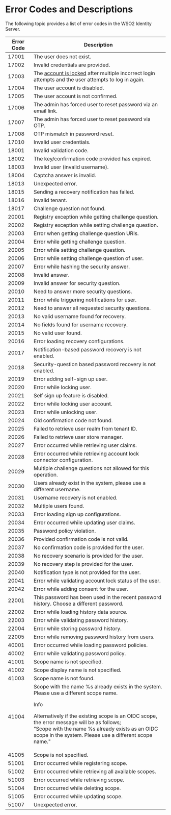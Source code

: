 # Error Codes and Descriptions

The following topic provides a list of error codes in the WSO2 Identity Server. 

| Error Code | Description                                                                                                                                                              |
|------------|--------------------------------------------------------------------------------------------------------------------------------------------------------------------------|
| 17001      | The user does not exist.                                                                                                                                  |
| 17002      | Invalid credentials are provided.                                                                                                                 |
| 17003      | The [account is locked]({{base_path}}/guides/identity-lifecycles/lock-accounts-by-failed-login-attempts) after multiple incorrect login attempts and the user attempts to log in again. |
| 17004      | The user account is disabled.                                                                                                                     |
| 17005      | The user account is not confirmed.                                                                                                                     |
| 17006      | The admin has forced user to reset password via an email link.                                                                                                                     |
| 17007      | The admin has forced user to reset password via OTP.                                                                                                                     |
| 17008      | OTP mismatch in password reset.                                                                                                                     |
| 17010      | Invalid user credentials.                                                                                                                     |
| 18001      | Invalid validation code.                                                                                                                                                 |
| 18002      | The key/confirmation code provided has expired.                                                                                                                          |
| 18003      | Invalid user (invalid username).                                                                                                                                         |
| 18004      | Captcha answer is invalid.                                                                                                                                               |
| 18013      | Unexpected error.                                                                                                                                                        |
| 18015      | Sending a recovery notification has failed.                                                                                                            |
| 18016      | Invalid tenant.                                                                                                                                                          |
| 18017      | Challenge question not found.                                                                                                                                            |
| 20001      | Registry exception while getting challenge question.                                                                                                                     |
| 20002      | Registry exception while setting challenge question.                                                                                                                     |
| 20003      | Error when getting challenge question URIs.                                                                                                                              |
| 20004      | Error while getting challenge question.                                                                                                                                  |
| 20005      | Error while setting challenge question.                                                                                                                                  |
| 20006      | Error while setting challenge question of user.                                                                                                                          |
| 20007      | Error while hashing the security answer.                                                                                                                                 |
| 20008      | Invalid answer.                                                                                                                                                          |
| 20009      | Invalid answer for security question.                                                                                                                                    |
| 20010      | Need to answer more security questions.                                                                                                                                  |
| 20011      | Error while triggering notifications for user.                                                                                                                           |
| 20012      | Need to answer all requested security questions.                                                                                                                         |
| 20013      | No valid username found for recovery.                                                                                                                                    |
| 20014      | No fields found for username recovery.                                                                                                                                   |
| 20015      | No valid user found.                                                                                                                                                     |
| 20016      | Error loading recovery configurations.                                                                                                                                   |
| 20017      | Notification-based password recovery is not enabled.                                                                                                                     |
| 20018      | Security-question based password recovery is not enabled.                                                                                                                |
| 20019      | Error adding self-sign up user.                                                                                                                                          |
| 20020      | Error while locking user.                                                                                                                                                |
| 20021      | Self sign up feature is disabled.                                                                                                                                        |
| 20022      | Error while locking user account.                                                                                                                                        |
| 20023      | Error while unlocking user.                                                                                                                                              |
| 20024      | Old confirmation code not found.                                                                                                                                         |
| 20025      | Failed to retrieve user realm from tenant ID.                                                                                                                            |
| 20026      | Failed to retrieve user store manager.                                                                                                                                   |
| 20027      | Error occurred while retrieving user claims.                                                                                                                             |
| 20028      | Error occurred while retrieving account lock connector configuration.                                                                                                    |
| 20029      | Multiple challenge questions not allowed for this operation.                                                                                                             |
| 20030      | Users already exist in the system, please use a different username.                                                                                                      |
| 20031      | Username recovery is not enabled.                                                                                                                                        |
| 20032      | Multiple users found.                                                                                                                                                    |
| 20033      | Error loading sign up configurations.                                                                                                                                     |
| 20034      | Error occurred while updating user claims.                                                                                                                               |
| 20035      | Password policy violation.                                                                                                                                              |
| 20036      | Provided confirmation code is not valid.                                                                                                                                 |
| 20037      | No confirmation code is provided for the user.                                                                                                                               |
| 20038      | No recovery scenario is provided for the user.                                                                                                                               |
| 20039      | No recovery step is provided for the user.                                                                                                                                   |
| 20040      | Notification type is not provided for the user.                                                                                                                              |
| 20041      | Error while validating account lock status of the user.                                                                                                                      |
| 20042      | Error while adding consent for the user.                                                                                                                                     |
| 22001      | This password has been used in the recent password history. Choose a different password.                                                                                 |
| 22002      | Error while loading history data source.                                                                                                                                 |
| 22003      | Error while validating password history.                                                                                                                                 |
| 22004      | Error while storing password history.                                                                                                                                    |
| 22005      | Error while removing password history from users.                                                                                                                        |
| 40001      | Error occurred while loading password policies.                                                                                                                          |
| 40002      | Error while validating password policy.                                                                                                                                  |
| 41001      | Scope name is not specified.                                                                                                                                             |
| 41002      | Scope display name is not specified.                                                                                                                                     |
| 41003      | Scope name is not found.                                                                                                                                                 |
| 41004      | Scope with the name %s already exists in the system. Please use a different scope name.<br> <div class="admonition info"><p class="admonition-title">Info</p> <p>Alternatively if the existing scope is an OIDC scope, the error message will be as follows;<br>"Scope with the name %s already exists as an OIDC scope in the system. Please use a different scope name."</p></div>                                                                                 |
| 41005      | Scope is not specified.                                                                                                                                                  |
| 51001      | Error occurred while registering scope.                                                                                                                                  |
| 51002      | Error occurred while retrieving all available scopes.                                                                                                                    |
| 51003      | Error occurred while retrieving scope.                                                                                                                                   |
| 51004      | Error occurred while deleting scope.                                                                                                                                     |
| 51005      | Error occurred while updating scope.                                                                                                                                     |
| 51007      | Unexpected error.                                                                                                                                                        |
